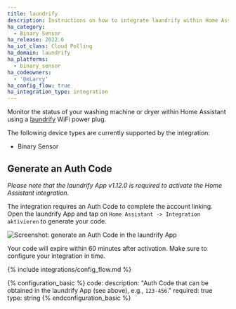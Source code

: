 ```yaml
---
title: laundrify
description: Instructions on how to integrate laundrify within Home Assistant.
ha_category:
  - Binary Sensor
ha_release: 2022.6
ha_iot_class: Cloud Polling
ha_domain: laundrify
ha_platforms:
  - binary_sensor
ha_codeowners:
  - '@xLarry'
ha_config_flow: true
ha_integration_type: integration
---
```


Monitor the status of your washing machine or dryer within Home Assistant using a [laundrify](https://laundrify.de/) WiFi power plug.

The following device types are currently supported by the integration:

- Binary Sensor

## Generate an Auth Code

*Please note that the laundrify App v1.12.0 is required to activate the Home Assistant integration.*

The integration requires an Auth Code to complete the account linking. Open the laundrify App and tap on `Home Assistant -> Integration aktivieren` to generate your code.

<p class='img'>
  <img src='/images/integrations/laundrify/generate-code.png' alt='Screenshot: generate an Auth Code in the laundrify App'>
</p>

Your code will expire within 60 minutes after activation. Make sure to configure your integration in time.

{% include integrations/config_flow.md %}

{% configuration_basic %}
code:
  description: "Auth Code that can be obtained in the laundrify App (see above), e.g., `123-456`."
  required: true
  type: string
{% endconfiguration_basic %}
